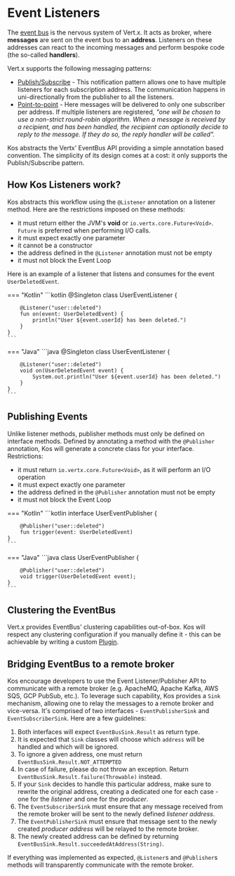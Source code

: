 # Event Listeners
The [event bus](https://vertx.io/docs/vertx-core/java/#event_bus) is the nervous system of Vert.x.
It acts as broker, where **messages** are sent on the event bus to an **address**. Listeners on
these addresses can react to the incoming messages and perform bespoke code (the so-called **handlers**).

Vert.x supports the following messaging patterns:

- [Publish/Subscribe](https://vertx.io/docs/vertx-core/java/#_publish_subscribe_messaging) -
  This notification pattern allows one to have multiple listeners for each subscription address.
  The communication happens in uni-directionally from the publisher to all the listeners.
- [Point-to-point](https://vertx.io/docs/vertx-core/java/#_point_to_point_and_request_response_messaging) -
  Here messages will be delivered to only one subscriber per address. If multiple listeners are registered,
  _"one will be chosen to use a non-strict round-robin algorithm. When a message is received by a
  recipient, and has been handled, the recipient can optionally decide to reply to the message.
  If they do so, the reply handler will be called"._

Kos abstracts the Vertx' EventBus API providing a simple annotation based convention. The simplicity
of its design comes at a cost: it only supports the Publish/Subscribe pattern.

## How Kos Listeners work?
Kos abstracts this workflow using the `@Listener` annotation on a listener method. Here are the restrictions
imposed on these methods:

- it must return either the JVM's **void** or `io.vertx.core.Future<Void>`. `Future` is preferred when
  performing I/O calls.
- it must expect exactly one parameter
- it cannot be a constructor
- the address defined in the `@Listener` annotation must not be empty
- it must not block the Event Loop 

Here is an example of a listener that listens and consumes for the event `UserDeletedEvent`.

=== "Kotlin"
    ```kotlin
    @Singleton
    class UserEventListener {
        
        @Listener("user::deleted")
        fun on(event: UserDeletedEvent) {
            println("User ${event.userId} has been deleted.")
        }
    }
    ```
=== "Java"
    ```java
    @Singleton
    class UserEventListener {

        @Listener("user::deleted")
        void on(UserDeletedEvent event) {
            System.out.println("User ${event.userId} has been deleted.")
        }
    }
    ```

## Publishing Events
Unlike listener methods, publisher methods must only be defined on interface methods. Defined by 
annotating a method with the `@Publisher` annotation, Kos will generate a concrete class for your
interface. Restrictions:

- it must return `io.vertx.core.Future<Void>`, as it will perform an I/O operation
- it must expect exactly one parameter
- the address defined in the `@Publisher` annotation must not be empty
- it must not block the Event Loop


=== "Kotlin"
    ```kotlin
    interface UserEventPublisher {
        
        @Publisher("user::deleted")
        fun trigger(event: UserDeletedEvent)
    }
    ```
=== "Java"
    ```java
    class UserEventPublisher {

        @Publisher("user::deleted")
        void trigger(UserDeletedEvent event);
    }
    ```

## Clustering the EventBus
Vert.x provides EventBus' clustering capabilities out-of-box. Kos will respect any clustering
configuration if you manually define it - this can be achievable by writing a custom
[Plugin](../kos-plugins/).

## Bridging EventBus to a remote broker
Kos encourage developers to use the Event Listener/Publisher API to communicate with a remote
broker (e.g. ApacheMQ, Apache Kafka, AWS SQS, GCP PubSub, etc.). To leverage such capability,
Kos provides a `Sink` mechanism, allowing one to relay the messages to a remote broker and vice-versa.
It's comprised of two interfaces - `EventPublisherSink` and `EventSubscriberSink`. Here are a few
guidelines:

1. Both interfaces will expect `EventBusSink.Result` as return type.
2. It is expected that `Sink` classes will choose which `address` will be handled and which will be ignored.
3. To ignore a given address, one must return `EventBusSink.Result.NOT_ATTEMPTED`
4. In case of failure, please do not throw an exception. Return `EventBusSink.Result.failure(Throwable)` instead.
5. If your `Sink` decides to handle this particular address, make sure to rewrite the original address, creating a dedicated one for each case - one for the _listener_ and one for the _producer_.
6. The `EventSubscriberSink` must ensure that any message received from the remote broker will be sent to the newly defined _listener address_.
7. The `EventPublisherSink` must ensure that message sent to the newly created _producer address_ will be relayed to the remote broker.
8. The newly created address can be defined by returning `EventBusSink.Result.succeededAtAddress(String)`.

If everything was implemented as expected, `@Listener`s and `@Publisher`s methods will transparently communicate
with the remote broker.